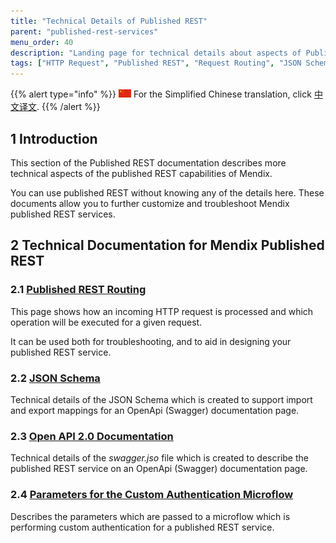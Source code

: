 ```yaml
---
title: "Technical Details of Published REST"
parent: "published-rest-services"
menu_order: 40
description: "Landing page for technical details about aspects of Published REST"
tags: ["HTTP Request", "Published REST", "Request Routing", "JSON Schema", "Swagger", "OpenApi", "Documentation", "custom authentication"]
---
```


{{% alert type="info" %}}
<img src="attachments/chinese-translation/china.png" style="display: inline-block; margin: 0" /> For the Simplified Chinese translation, click [中文译文](https://cdn.mendix.tencent-cloud.com/documentation/published-rest-technical-details.pdf).
{{% /alert %}}

## 1 Introduction

This section of the Published REST documentation describes more technical aspects of the published REST capabilities of Mendix.

You can use published REST without knowing any of the details here. These documents allow you to further customize and troubleshoot Mendix published REST services.

## 2 Technical Documentation for Mendix Published REST

### 2.1 [Published REST Routing](published-rest-routing)

This page shows how an incoming HTTP request is processed and which operation will be executed for a given request.

It can be used both for troubleshooting, and to aid in designing your published REST service.

### 2.2 [JSON Schema](published-rest-service-json-schema)

Technical details of the JSON Schema which is created to support import and export mappings for an OpenApi (Swagger) documentation page.

### 2.3 [Open API 2.0 Documentation](open-api)

Technical details of the *swagger.jso* file which is created to describe the published REST service on an OpenApi (Swagger) documentation page.

### 2.4 [Parameters for the Custom Authentication Microflow](published-rest-authentication-parameter)

Describes the parameters which are passed to a microflow which is performing custom authentication for a published REST service.

